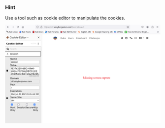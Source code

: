 ### Hint

Use a tool such as cookie editor to manipulate the cookies.

![cookie_edit.png](cookie_edit.png)
